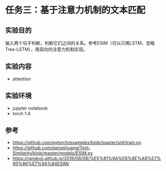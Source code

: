 # 任务三：基于注意力机制的文本匹配 

## 实验目的  
输入两个句子判断，判断它们之间的关系。参考ESIM（可以只用LSTM，忽略Tree-LSTM），用双向的注意力机制实现。

## 实验内容  
- attention

## 实验环境 
- jupyter notebook
- torch 1.4

## 参考  
- https://github.com/pytorch/examples/blob/master/snli/train.py
- https://github.com/pengshuang/Text-Similarity/blob/master/models/ESIM.py
- https://randool.github.io/2019/08/08/%E5%81%9A%E6%8E%A8%E7%90%86%E7%9A%84ESIM/
